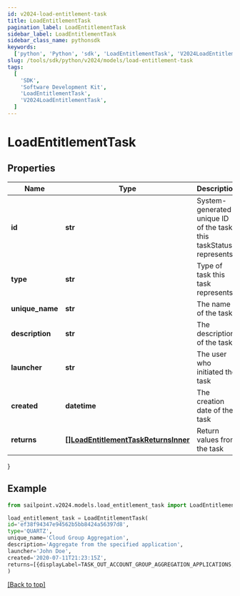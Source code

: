 ```yaml
---
id: v2024-load-entitlement-task
title: LoadEntitlementTask
pagination_label: LoadEntitlementTask
sidebar_label: LoadEntitlementTask
sidebar_class_name: pythonsdk
keywords:
  ['python', 'Python', 'sdk', 'LoadEntitlementTask', 'V2024LoadEntitlementTask']
slug: /tools/sdk/python/v2024/models/load-entitlement-task
tags:
  [
    'SDK',
    'Software Development Kit',
    'LoadEntitlementTask',
    'V2024LoadEntitlementTask',
  ]
---
```


# LoadEntitlementTask

## Properties

| Name | Type | Description | Notes |
| --- | --- | --- | --- |
| **id** | **str** | System-generated unique ID of the task this taskStatus represents | [optional] |
| **type** | **str** | Type of task this task represents | [optional] |
| **unique_name** | **str** | The name of the task | [optional] |
| **description** | **str** | The description of the task | [optional] |
| **launcher** | **str** | The user who initiated the task | [optional] |
| **created** | **datetime** | The creation date of the task | [optional] |
| **returns** | [**[]LoadEntitlementTaskReturnsInner**](load-entitlement-task-returns-inner) | Return values from the task | [optional] |

}

## Example

```python
from sailpoint.v2024.models.load_entitlement_task import LoadEntitlementTask

load_entitlement_task = LoadEntitlementTask(
id='ef38f94347e94562b5bb8424a56397d8',
type='QUARTZ',
unique_name='Cloud Group Aggregation',
description='Aggregate from the specified application',
launcher='John Doe',
created='2020-07-11T21:23:15Z',
returns=[{displayLabel=TASK_OUT_ACCOUNT_GROUP_AGGREGATION_APPLICATIONS, attributeName=applications}, {displayLabel=TASK_OUT_ACCOUNT_GROUP_AGGREGATION_TOTAL, attributeName=total}, {displayLabel=TASK_OUT_ACCOUNT_GROUP_AGGREGATION_CREATED, attributeName=groupsCreated}, {displayLabel=TASK_OUT_ACCOUNT_GROUP_AGGREGATION_UPDATED, attributeName=groupsUpdated}, {displayLabel=TASK_OUT_ACCOUNT_GROUP_AGGREGATION_DELETED, attributeName=groupsDeleted}]
)

```

[[Back to top]](#)
